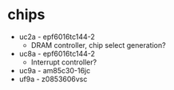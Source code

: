 # chips

- uc2a - epf6016tc144-2
  - DRAM controller, chip select generation?
- uc8a - epf6016tc144-2
  - Interrupt controller?
- uc9a - am85c30-16jc
- uf9a - z0853606vsc
